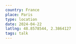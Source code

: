 ```yaml
---
country: France
place: Paris
type: location
date: 2024-04-22
latlng: 48.8578544, 2.3864127
tags: talk
---
```

